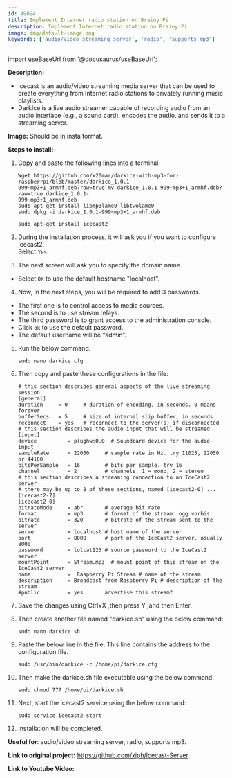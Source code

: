 ```yaml
---
id: 49694
title: Implement Internet radio station on Brainy Pi
description: Implement Internet radio station on Brainy Pi
image: img/default-image.png
keywords: ['audio/video streaming server', 'radio', 'supports mp3']
---
```



import useBaseUrl from '@docusaurus/useBaseUrl';



**Description:**  
* Icecast is an audio/video streaming media server that can be used to create everything 
  from Internet radio stations to privately running music playlists. 
* DarkIce is a live audio streamer capable of recording audio from an audio interface (e.g., a sound card), encodes the audio, and sends it to a streaming server.

**Image:** Should be in insta format.

**Steps to install:-**

1. Copy and paste the following lines into a terminal:

   ```
   Wget https://github.com/x20mar/darkice-with-mp3-for-raspberrpi/blob/master/darkice_1.0.1- 
   999~mp3+1_armhf.deb?raw=true mv darkice_1.0.1-999~mp3+1_armhf.deb?raw=true darkice_1.0.1- 
   999~mp3+1_armhf.deb
   sudo apt-get install libmp3lame0 libtwolame0
   sudo dpkg -i darkice_1.0.1-999~mp3+1_armhf.deb

   sudo apt-get install icecast2
   ```

2. During the installation process, it will ask you if you want to configure Icecast2.   
   Select `Yes`.

3. The next screen will ask you to specify the domain name. 
  * Select `OK` to use the default hostname "localhost".

4. Now, in the next steps, you will be required to add 3 passwords.  
* The first one is to control access to media sources.  
* The second is to use stream relays.  
* The third password is to grant access to the administration console.
* Click `ok` to use the default password.
* The default username will be “admin”.

5. Run the below command.

   ```
   sudo nano darkice.cfg
   ```

6. Then copy and paste these configurations in the file:

   ```
   # this section describes general aspects of the live streaming session
   [general]
   duration     = 0     # duration of encoding, in seconds. 0 means forever
   bufferSecs   = 5     # size of internal slip buffer, in seconds
   reconnect    = yes   # reconnect to the server(s) if disconnected
   # this section describes the audio input that will be streamed
   [input]
   device          = plughw:0,0  # Soundcard device for the audio input
   sampleRate      = 22050     # sample rate in Hz. try 11025, 22050 or 44100
   bitsPerSample   = 16        # bits per sample. try 16
   channel         = 2         # channels. 1 = mono, 2 = stereo
   # this section describes a streaming connection to an IceCast2 server
   # there may be up to 8 of these sections, named [icecast2-0] ... [icecast2-7]
   [icecast2-0]
   bitrateMode     = abr       # average bit rate
   format          = mp3       # format of the stream: ogg vorbis
   bitrate         = 320       # bitrate of the stream sent to the server
   server          = localhost # host name of the server
   port            = 8000      # port of the IceCast2 server, usually 8000
   password        = lolcat123 # source password to the IceCast2 server
   mountPoint      = Stream.mp3  # mount point of this stream on the IceCast2 server
   name            =  Raspberry Pi Stream # name of the stream
   description     = Broadcast from Raspberry Pi # description of the stream
   #public         = yes       advertise this stream?
   ```

7. Save the changes using Ctrl+X ,then press Y ,and then Enter.

8. Then create another file named "darkice.sh" using the below command:

   ```
   sudo nano darkice.sh
   ```

9. Paste the below line in the file. This line contains the address to the configuration 
    file.

    ```
    sudo /usr/bin/darkice -c /home/pi/darkice.cfg
    ```

10. Then make the darkice.sh file executable using the below command:

    ```
    sudo chmod 777 /home/pi/darkice.sh
    ```

11. Next, start the Icecast2 service using the below command:

    ```
    sudo service icecast2 start
    ```
12. Installation will be completed.

**Useful for**: audio/video streaming server, radio, supports mp3.

**Link to original project:** https://github.com/xiph/Icecast-Server

**Link to Youtube Video:** 